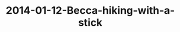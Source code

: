 ---
layout: blog
title: 2014-01-12-Becca-hiking-with-a-stick
category: blog
lat: 18.6578
lng: 98.6392
image: https://s3-us-west-2.amazonaws.com/travels2013/2014-01-12 19:35:08 PST.jpg
observation: 20140112193508PST
---